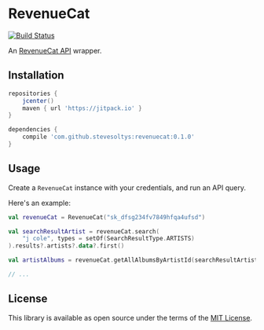 # RevenueCat
[![Build Status](https://travis-ci.org/stevesoltys/revenuecat.svg?branch=master)](https://travis-ci.org/github/stevesoltys/revenuecat)

An [RevenueCat API](https://docs.revenuecat.com/reference) wrapper.

## Installation
```groovy
repositories {
    jcenter()
    maven { url 'https://jitpack.io' }
}

dependencies {
    compile 'com.github.stevesoltys:revenuecat:0.1.0'
}
```

## Usage
Create a `RevenueCat` instance with your credentials, and run an API query.

Here's an example:
```kotlin
val revenueCat = RevenueCat("sk_dfsg234fv7849hfqa4ufsd")

val searchResultArtist = revenueCat.search(
    "j cole", types = setOf(SearchResultType.ARTISTS)
).results?.artists?.data?.first()

val artistAlbums = revenueCat.getAllAlbumsByArtistId(searchResultArtist!!.id!!)

// ...
```

## License
This library is available as open source under the terms of the [MIT License](http://opensource.org/licenses/MIT).
